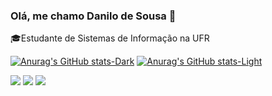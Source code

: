 ### Olá, me chamo Danilo de Sousa 👋
<div>
<p>🎓Estudante de Sistemas de Informação na UFR</p>
  
</div>

<div>
  <a href="https://github.com/IDaniloSousa/"> </a>
  
  [![Anurag's GitHub stats-Dark](https://github-readme-stats.vercel.app/api?username=IDaniloSousa&show_icons=true&theme=dark#gh-dark-mode-only)](https://github.com/IDaniloSousa/github-readme-stats#gh-dark-mode-only)
  [![Anurag's GitHub stats-Light](https://github-readme-stats.vercel.app/api?username=IDaniloSousa&show_icons=true&theme=default#gh-light-mode-only)](https://github.com/IDaniloSousa/github-readme-stats#gh-light-mode-only)
</div>


<div> 
  <a href="https://www.instagram.com/danilo.d.sousa/" target="_blank"><img src="https://img.shields.io/badge/-Instagram-%23E4405F?style=for-the-badge&logo=instagram&logoColor=white" target="_blank"></a>
  <a href = "mailto:danilosousa2002@gmail.com"><img src="https://img.shields.io/badge/-Gmail-%23333?style=for-the-badge&logo=gmail&logoColor=white" target="_blank"></a>
  <a href="https://www.linkedin.com/in/danilo-d-sousa" target="_blank"><img src="https://img.shields.io/badge/-LinkedIn-%230077B5?style=for-the-badge&logo=linkedin&logoColor=white" target="_blank"></a> 
</div>
